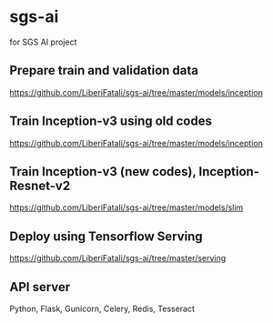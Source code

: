 # sgs-ai
for SGS AI project

## Prepare train and validation data
https://github.com/LiberiFatali/sgs-ai/tree/master/models/inception

## Train Inception-v3 using old codes
https://github.com/LiberiFatali/sgs-ai/tree/master/models/inception

## Train Inception-v3 (new codes), Inception-Resnet-v2
https://github.com/LiberiFatali/sgs-ai/tree/master/models/slim

## Deploy using Tensorflow Serving
https://github.com/LiberiFatali/sgs-ai/tree/master/serving

## API server
Python, Flask, Gunicorn, Celery, Redis, Tesseract

